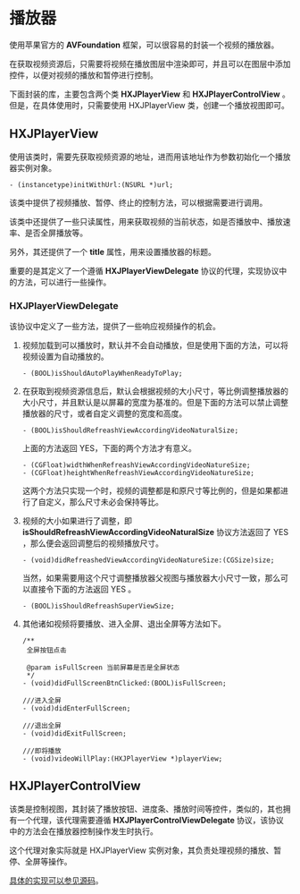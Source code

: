 # 播放器

使用苹果官方的 **AVFoundation** 框架，可以很容易的封装一个视频的播放器。

在获取视频资源后，只需要将视频在播放图层中渲染即可，并且可以在图层中添加控件，以便对视频的播放和暂停进行控制。

下面封装的库，主要包含两个类 **HXJPlayerView** 和 **HXJPlayerControlView** 。但是，在具体使用时，只需要使用 HXJPlayerView 类，创建一个播放视图即可。

## HXJPlayerView
使用该类时，需要先获取视频资源的地址，进而用该地址作为参数初始化一个播放器实例对象。

```
- (instancetype)initWithUrl:(NSURL *)url;
```

该类中提供了视频播放、暂停、终止的控制方法，可以根据需要进行调用。

该类中还提供了一些只读属性，用来获取视频的当前状态，如是否播放中、播放速率、是否全屏播放等。

另外，其还提供了一个 **title** 属性，用来设置播放器的标题。

重要的是其定义了一个遵循 **HXJPlayerViewDelegate** 协议的代理，实现协议中的方法，可以进行一些操作。

### HXJPlayerViewDelegate
该协议中定义了一些方法，提供了一些响应视频操作的机会。

1. 视频加载到可以播放时，默认并不会自动播放，但是使用下面的方法，可以将视频设置为自动播放的。

	```
	- (BOOL)isShouldAutoPlayWhenReadyToPlay;
	```

2. 在获取到视频资源信息后，默认会根据视频的大小尺寸，等比例调整播放器的大小尺寸，并且默认是以屏幕的宽度为基准的。但是下面的方法可以禁止调整播放器的尺寸，或者自定义调整的宽度和高度。

	```
	- (BOOL)isShouldRefreashViewAccordingVideoNaturalSize;
	```
	
	上面的方法返回 YES，下面的两个方法才有意义。
	
	```
	- (CGFloat)widthWhenRefreashViewAccordingVideoNatureSize;
	- (CGFloat)heightWhenRefreashViewAccordingVideoNatureSize;
	```
	这两个方法只实现一个时，视频的调整都是和原尺寸等比例的，但是如果都进行了自定义，那么尺寸未必会保持等比。

3. 视频的大小如果进行了调整，即 **isShouldRefreashViewAccordingVideoNaturalSize** 协议方法返回了 YES ，那么便会返回调整后的视频播放尺寸。

	```
	- (void)didRefreashedViewAccordingVideoNatureSize:(CGSize)size;
	```
	当然，如果需要用这个尺寸调整播放器父视图与播放器大小尺寸一致，那么可以直接令下面的方法返回 YES 。
	
	```
	- (BOOL)isShouldRefreashSuperViewSize;
	```

4. 其他诸如视频将要播放、进入全屏、退出全屏等方法如下。

	```
	/**
	 全屏按钮点击
	 
	 @param isFullScreen 当前屏幕是否是全屏状态
	 */
	- (void)didFullScreenBtnClicked:(BOOL)isFullScreen;
	
	///进入全屏
	- (void)didEnterFullScreen;
	
	///退出全屏
	- (void)didExitFullScreen;
	
	///即将播放
	- (void)videoWillPlay:(HXJPlayerView *)playerView;
	```

## HXJPlayerControlView
该类是控制视图，其封装了播放按钮、进度条、播放时间等控件，类似的，其也拥有一个代理，该代理需要遵循 **HXJPlayerControlViewDelegate** 协议，该协议中的方法会在播放器控制操作发生时执行。

这个代理对象实际就是 HXJPlayerView 实例对象，其负责处理视频的播放、暂停、全屏等操作。

[具体的实现可以参见源码](https://github.com/hanxuejian/HXJMVPlayer)。
